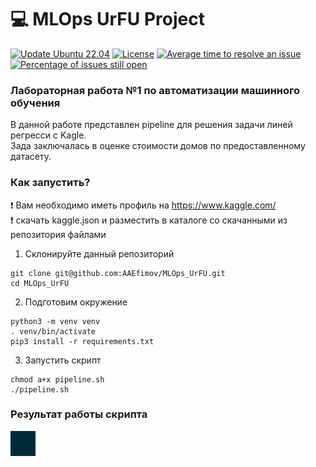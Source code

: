 # :computer:  MLOps UrFU Project

[![Update Ubuntu 22.04](https://github.com/AAEfimov/MLOps_UrFU/actions/workflows/blank.yml/badge.svg)](https://github.com/AAEfimov/MLOps_UrFU/actions/workflows/blank.yml)
[![License](https://img.shields.io/badge/License-Apache_2.0-blue.svg)](https://opensource.org/licenses/Apache-2.0)
[![Average time to resolve an issue](http://isitmaintained.com/badge/resolution/AAEfimov/MLOps_UrFU.svg)](http://isitmaintained.com/project/AAEfimov/MLOps_UrFU "Average time to resolve an issue")
[![Percentage of issues still open](http://isitmaintained.com/badge/open/AAEfimov/MLOps_UrFU.svg)](http://isitmaintained.com/project/AAEfimov/MLOps_UrFU "Percentage of issues still open")


### Лабораторная работа №1 по автоматизации машинного обучения

В данной работе представлен pipeline для решения задачи линей регресси с Kagle.  
Зада заключалась в оценке стоимости домов по предоставленному датасету.  

### Как запустить?

:exclamation: Вам необходимо иметь профиль на  https://www.kaggle.com/  
:exclamation: скачать kaggle.json и разместить в каталоге со скачанными из репозитория файлами  

1) Склонируйте данный репозиторий
```
git clone git@github.com:AAEfimov/MLOps_UrFU.git
cd MLOps_UrFU

```

2) Подготовим окружение
```
python3 -m venv venv
. venv/bin/activate
pip3 install -r requirements.txt
```

3) Запустить скрипт
   
```
chmod a+x pipeline.sh
./pipeline.sh

```

### Результат работы скрипта  

<img src="doc/Final_model.gif" width="40" height="40" />
